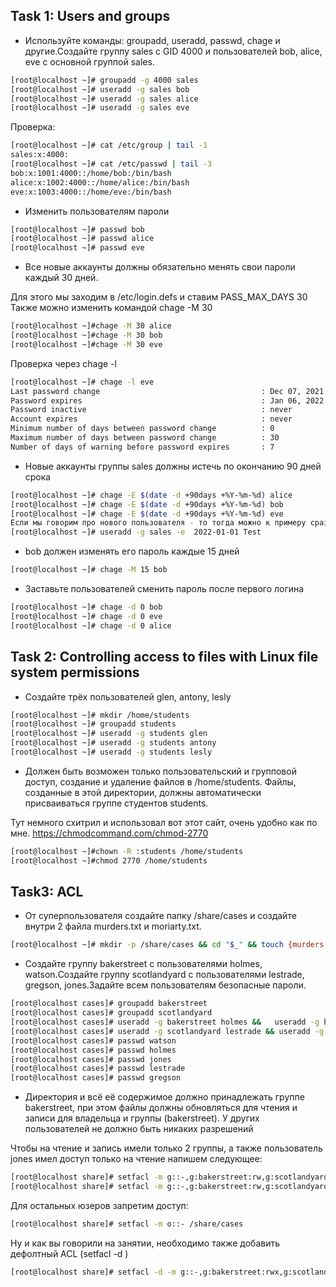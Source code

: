 ## Task 1: Users and groups
* Используйте команды: groupadd, useradd, passwd, chage и другие.Создайте группу sales с GID 4000 и пользователей bob, alice, eve c основной группой sales. 
```bash
[root@localhost ~]# groupadd -g 4000 sales
[root@localhost ~]# useradd -g sales bob
[root@localhost ~]# useradd -g sales alice
[root@localhost ~]# useradd -g sales eve
```
Проверка:
```bash
[root@localhost ~]# cat /etc/group | tail -1
sales:x:4000:
[root@localhost ~]# cat /etc/passwd | tail -3
bob:x:1001:4000::/home/bob:/bin/bash
alice:x:1002:4000::/home/alice:/bin/bash
eve:x:1003:4000::/home/eve:/bin/bash
``` 
* Изменить пользователям пароли
```bash
[root@localhost ~]# passwd bob
[root@localhost ~]# passwd alice
[root@localhost ~]# passwd eve
```
* Все новые аккаунты должны обязательно менять свои пароли каждый 30 дней.

Для этого мы заходим в /etc/login.defs  и ставим  PASS_MAX_DAYS 30 
Также можно изменить командой chage -M 30
```bash
[root@localhost ~]#chage -M 30 alice
[root@localhost ~]#chage -M 30 bob
[root@localhost ~]#chage -M 30 eve
```
Проверка через chage -l
```bash
[root@localhost ~]# chage -l eve
Last password change                                    : Dec 07, 2021
Password expires                                        : Jan 06, 2022
Password inactive                                       : never
Account expires                                         : never
Minimum number of days between password change          : 0
Maximum number of days between password change          : 30
Number of days of warning before password expires       : 7
```
* Новые аккаунты группы sales должны истечь по окончанию 90 дней срока
```bash
[root@localhost ~]# chage -E $(date -d +90days +%Y-%m-%d) alice
[root@localhost ~]# chage -E $(date -d +90days +%Y-%m-%d) bob
[root@localhost ~]# chage -E $(date -d +90days +%Y-%m-%d) eve
Если мы говорим про нового пользователя - то тогда можно к примеру сразу в useradd прописать
[root@localhost ~]# useradd -g sales -e  2022-01-01 Test 
```
* bob должен изменять его пароль каждые 15 дней
```bash
[root@localhost ~]# chage -M 15 bob
```
* Заставьте пользователей сменить пароль после первого логина
```bash
[root@localhost ~]# chage -d 0 bob
[root@localhost ~]# chage -d 0 eve
[root@localhost ~]# chage -d 0 alice
```
## Task 2: Controlling access to files with Linux file system permissions

* Создайте трёх пользователей glen, antony, lesly
```bash
[root@localhost ~]# mkdir /home/students
[root@localhost ~]# groupadd students
[root@localhost ~]# useradd -g students glen
[root@localhost ~]# useradd -g students antony
[root@localhost ~]# useradd -g students lesly
```
* Должен быть возможен только пользовательский и групповой доступ, создание и удаление файлов в /home/students. Файлы, созданные в этой директории, должны автоматически присваиваться группе студентов students.

Тут немного схитрил и использовал вот этот сайт, очень удобно как по мне.
https://chmodcommand.com/chmod-2770
```bash
[root@localhost ~]#chown -R :students /home/students
[root@localhost ~]#chmod 2770 /home/students
```
## Task3: ACL
* От суперпользователя создайте папку /share/cases и создайте внутри 2 файла murders.txt и moriarty.txt.
```bash
[root@localhost ~]# mkdir -p /share/cases && cd "$_" && touch {murders,moriarty}.txt
```
* Создайте группу bakerstreet с пользователями holmes, watson.Создайте группу scotlandyard с пользователями lestrade, gregson, jones.Задайте всем пользователям безопасные пароли.
```bash
[root@localhost cases]# groupadd bakerstreet
[root@localhost cases]# groupadd scotlandyard
[root@localhost cases]# useradd -g bakerstreet holmes &&   useradd -g bakerstreet watson
[root@localhost cases]# useradd -g scotlandyard lestrade && useradd -g scotlandyard gregson && useradd -g scotlandyard jones
[root@localhost cases]# passwd watson 
[root@localhost cases]# passwd holmes 
[root@localhost cases]# passwd jones
[root@localhost cases]# passwd lestrade
[root@localhost cases]# passwd gregson
```
* Директория и всё её содержимое должно принадлежать группе bakerstreet, при этом файлы должны обновляться для чтения и записи для владельца и группы (bakerstreet). У других пользователей не должно быть никаких разрешений

Чтобы на чтение и запись имели только 2 группы, а также пользователь jones имел доступ только на чтение напишем следующее:
```bash
[root@localhost share]# setfacl -m g::-,g:bakerstreet:rw,g:scotlandyard:rw /share/cases &&  setfacl -m u:jones:r /share/cases
[root@localhost share]# setfacl -m g::-,g:bakerstreet:rw,g:scotlandyard:rw /share/cases/* &&  setfacl -m u:jones:r /share/cases/*
```
Для остальных юзеров запретим доступ:
```bash
[root@localhost share]# setfacl -m o::- /share/cases
```
Ну и как вы говорили на занятии, необходимо также добавить дефолтный ACL  (setfacl -d )
```bash
[root@localhost share]# setfacl -d -m g::-,g:bakerstreet:rwx,g:scotlandyard:rwx /share/cases && setfacl -d -m u:jones:r /share/cases
```
